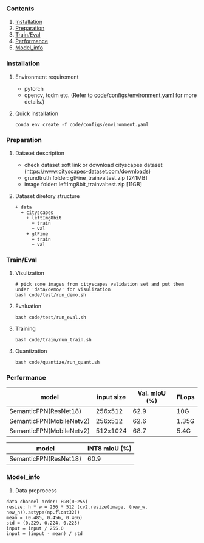 ### Contents
1. [Installation](#installation)
2. [Preparation](#preparation)
3. [Train/Eval](#traineval)
4. [Performance](#performance)
5. [Model_info](#model_info)

### Installation

1. Environment requirement
    - pytorch 
    - opencv, tqdm etc. (Refer to [code/configs/environment.yaml](code/configs/environment.yaml) for more details.)

2. Quick installation
   ```shell
   conda env create -f code/configs/environment.yaml
   ```

### Preparation

1. Dataset description

    - check dataset soft link or download cityscapes dataset (https://www.cityscapes-dataset.com/downloads)
    - grundtruth folder: gtFine_trainvaltest.zip [241MB]
    - image folder: leftImg8bit_trainvaltest.zip [11GB]

2. Dataset diretory structure
   ```
   + data
     + cityscapes
       + leftImg8bit
         + train
         + val
       + gtFine
         + train
         + val
    ```

### Train/Eval

1. Visulization
    ```shell
    # pick some images from cityscapes validation set and put them under 'data/demo/' for visulization
    bash code/test/run_demo.sh
    ```

2. Evaluation
    ```shell
    bash code/test/run_eval.sh
    ```
3. Training
    ```shell
    bash code/train/run_train.sh
    ```
4. Quantization
    ```shell
    bash code/quantize/run_quant.sh
    ```
### Performance

| model | input size | Val. mIoU (%)| FLops |
|-------|------------|--------------|-------|
| SemanticFPN(ResNet18)| 256x512 | 62.9 | 10G |
| SemanticFPN(MobileNetv2)| 256x512 | 62.6 | 1.35G |
| SemanticFPN(MobileNetv2)| 512x1024 | 68.7 | 5.4G |

| model | INT8 mIoU (%)|
|-------|---------------|
| SemanticFPN(ResNet18)| 60.9 |

### Model_info

1. Data preprocess
  ```
  data channel order: BGR(0~255)                  
  resize: h * w = 256 * 512 (cv2.resize(image, (new_w, new_h)).astype(np.float32))
  mean = (0.485, 0.456, 0.406)
  std = (0.229, 0.224, 0.225)
  input = input / 255.0
  input = (input - mean) / std
  ``` 
